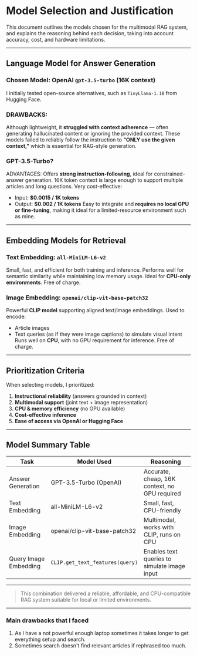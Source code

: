 # Model Selection and Justification

This document outlines the models chosen for the multimodal RAG system, and explains the reasoning behind each decision, taking into account accuracy, cost, and hardware limitations.

---

## Language Model for Answer Generation

### Chosen Model: OpenAI `gpt-3.5-turbo` (16K context)
I initially tested open-source alternatives, such as `TinyLlama-1.1B` from Hugging Face.

### DRAWBACKS: 
Although lightweight, it **struggled with context adherence** — often generating hallucinated content or ignoring the provided context. These models failed to reliably follow the instruction to **“ONLY use the given context,”** which is essential for RAG-style generation.

### GPT-3.5-Turbo?

ADVANTAGES:
Offers **strong instruction-following**, ideal for constrained-answer generation.
16K token context is large enough to support multiple articles and long questions.
Very cost-effective:
  - Input: **$0.0015 / 1K tokens**
  - Output: **$0.002 / 1K tokens**
Easy to integrate and **requires no local GPU or fine-tuning**, making it ideal for a limited-resource environment such as mine.

---

## Embedding Models for Retrieval

### Text Embedding: `all-MiniLM-L6-v2`
Small, fast, and efficient for both training and inference.
Performs well for semantic similarity while maintaining low memory usage.
Ideal for **CPU-only environments**.
Free of charge.

### Image Embedding: `openai/clip-vit-base-patch32`
Powerful **CLIP model** supporting aligned text/image embeddings.
Used to encode:
  - Article images
  - Text queries (as if they were image captions) to simulate visual intent
Runs well on **CPU**, with no GPU requirement for inference.
Free of charge.

---

## Prioritization Criteria

When selecting models, I prioritized:
1. **Instructional reliability** (answers grounded in context)
2. **Multimodal support** (joint text + image representation)
3. **CPU & memory efficiency** (no GPU available)
4. **Cost-effective inference**
5. **Ease of access via OpenAI or Hugging Face**

---

## Model Summary Table

| Task                  | Model Used                      | Reasoning                                     |
| --------------------- | ------------------------------- | --------------------------------------------- |
| Answer Generation     | GPT-3.5-Turbo (OpenAI)          | Accurate, cheap, 16K context, no GPU required |
| Text Embedding        | all-MiniLM-L6-v2                | Small, fast, CPU-friendly                     |
| Image Embedding       | openai/clip-vit-base-patch32    | Multimodal, works with CLIP, runs on CPU      |
| Query Image Embedding | `CLIP.get_text_features(query)` | Enables text queries to simulate image input  |

---

> This combination delivered a reliable, affordable, and CPU-compatible RAG system suitable for local or limited environments.

---

### Main drawbacks that I faced
1. As I have a not powerful enough laptop sometimes it takes longer to get everything setup and search.
2. Sometimes search doesn't find relevant articles if rephrased too much.

